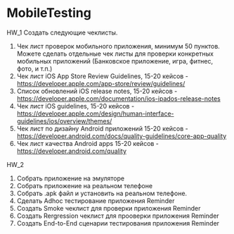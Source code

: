 # MobileTesting

HW_1
Создать следующие чеклисты.
 1. Чек лист проверок мобильного приложения, минимум 50 пунктов. Можете сделать отдельные чек листы для проверки конкретных мобильных приложений (Банковское приложение, игра, фитнес, фото, и т.п.)
 2. Чек лист iOS App Store Review Guidelines, 15-20 кейсов - https://developer.apple.com/app-store/review/guidelines/
 3. Список обновлений iOS release notes, 15-20 кейсов - https://developer.apple.com/documentation/ios-ipados-release-notes
 4. Чек лист iOS guidelines, 15-20 кейсов -  https://developer.apple.com/design/human-interface-guidelines/ios/overview/themes/
 5. Чек лист по дизайну Android приложений  15-20 кейсов - https://developer.android.com/docs/quality-guidelines/core-app-quality
 6. Чек лист качества Android apps 15-20 кейсов - https://developer.android.com/quality

HW_2

1) Собрать приложение на эмуляторе
2) Собрать приложение на реальном телефоне
3) Собрать .apk файл и установить на реальном телефоне.
4) Сделать Adhoc тестирование приложения Reminder
5) Создать Smoke чеклист для проверки приложения Reminder
6) Создать Rergression чеклист для прооверки приложения Reminder
7) Создать End-to-End сценарии тестирования приложения Reminder
